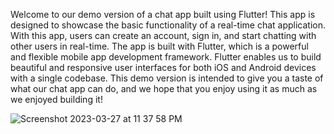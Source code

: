 Welcome to our demo version of a chat app built using Flutter! This app is designed to showcase the basic functionality of a real-time chat application. With this app, users can create an account, sign in, and start chatting with other users in real-time. The app is built with Flutter, which is a powerful and flexible mobile app development framework. Flutter enables us to build beautiful and responsive user interfaces for both iOS and Android devices with a single codebase. This demo version is intended to give you a taste of what our chat app can do, and we hope that you enjoy using it as much as we enjoyed building it!


![Screenshot 2023-03-27 at 11 37 58 PM](https://user-images.githubusercontent.com/108785749/228029559-19a8cc3e-580b-4122-9234-aaa2bb5ed143.png)
